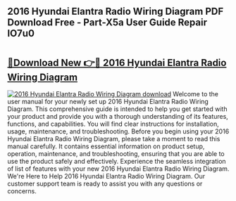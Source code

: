 ## 2016 Hyundai Elantra Radio Wiring Diagram PDF Download Free - Part-X5a User Guide Repair lO7u0

# <h2><a href="http://dfqa5g.blite.top/?on=2016+Hyundai+Elantra+Radio+Wiring+Diagram">🔗Download New 👉🔴 2016 Hyundai Elantra Radio Wiring Diagram</a></h2>

[![2016 Hyundai Elantra Radio Wiring Diagram download](https://i.imgur.com/lujVjoI.png)](http://dfqa5g.blite.top/?on=2016+Hyundai+Elantra+Radio+Wiring+Diagram)
Welcome to the user manual for your newly set up 2016 Hyundai Elantra Radio Wiring Diagram. This comprehensive guide is intended to help you get started with your product and provide you with a thorough understanding of its features, functions, and capabilities. You will find clear instructions for installation, usage, maintenance, and troubleshooting. Before you begin using your 2016 Hyundai Elantra Radio Wiring Diagram, please take a moment to read this manual carefully. It contains essential information on product setup, operation, maintenance, and troubleshooting, ensuring that you are able to use the product safely and effectively. Experience the seamless integration of list of features with your new 2016 Hyundai Elantra Radio Wiring Diagram. We're Here to Help 2016 Hyundai Elantra Radio Wiring Diagram. Our customer support team is ready to assist you with any questions or concerns.
